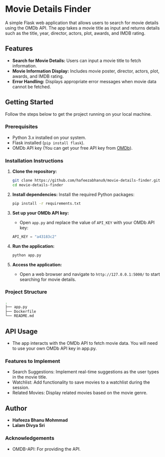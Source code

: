 # Movie Details Finder

A simple Flask web application that allows users to search for movie details using the OMDb API. The app takes a movie title as input and returns details such as the title, year, director, actors, plot, awards, and IMDB rating. 

## Features
- **Search for Movie Details:** Users can input a movie title to fetch information.
- **Movie Information Display:** Includes movie poster, director, actors, plot, awards, and IMDB rating.
- **Error Handling:** Displays appropriate error messages when movie data cannot be fetched.

## Getting Started

Follow the steps below to get the project running on your local machine.

### Prerequisites

- Python 3.x installed on your system.
- Flask installed (`pip install flask`).
- OMDb API key (You can get your free API key from [OMDb](http://www.omdbapi.com/apikey.aspx)).

### Installation Instructions

1. **Clone the repository:**
    ```bash
    git clone https://github.com/hafeezabhanu9/movie-details-finder.git
    cd movie-details-finder
    ```

2. **Install dependencies:**
    Install the required Python packages:
   
    ```bash
    pip install -r requirements.txt
    ```

4. **Set up your OMDb API key:**
    
    - Open `app.py` and replace the value of `API_KEY` with your OMDb API key:
      
    ```python
    API_KEY = "a43183c2"
    ```

5. **Run the application:**
    ```bash
    python app.py
    ```

6. **Access the application:**
    - Open a web browser and navigate to `http://127.0.0.1:5000/` to start searching for movie details.

### Project Structure

```bash
.
├── app.py     
├── Dockerfile              
└── README.md 

```

## API Usage
- The app interacts with the OMDb API to fetch movie data. You will need to use your own OMDb API key in app.py.

### Features to Implement
- Search Suggestions: Implement real-time suggestions as the user types in the movie title.
- Watchlist: Add functionality to save movies to a watchlist during the session.
- Related Movies: Display related movies based on the movie genre.

## Author
- **Hafeeza Bhanu Mohmmad**
- **Lalam Divya Sri**

### Acknowledgements
- OMDB-API: For providing the API.
